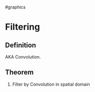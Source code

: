 
#graphics 

# Filtering

## Definition

AKA Convolution.

## Theorem

1. Filter by Convolution in spatial domain

